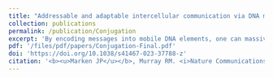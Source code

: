 ```yaml
---
title: "Addressable and adaptable intercellular communication via DNA messaging"
collection: publications
permalink: /publication/Conjugation
excerpt: 'By encoding messages into mobile DNA elements, one can massively scale up the bandwidth of intercellular communication channels in engineered bacterial populations. <a href="https://doi.org/10.1186/1754-1611-6-16">Ortiz and Endy</a> first implemented this insight in 2012, but after over a decade there has still been little adoption of DNA-based communication by the wider field. Here I developed a modular and scalable framework for DNA-based communication that leverages its unique property of dynamic message mutability to enable messages to be addressed to specific recipients in a population. Furthermore, these messages are editable <i>in situ</i> by the cells themselves, allowing the system to dynamically reprogram the flow of information within itself in response to control signals.'
pdf: '/files/pdf/papers/Conjugation-Final.pdf'
doi: 'https://doi.org/10.1038/s41467-023-37788-z'
citation: '<b><u>Marken JP</u></b>, Murray RM. <i>Nature Communications</i>, 2023 Apr 24.'
---
```


